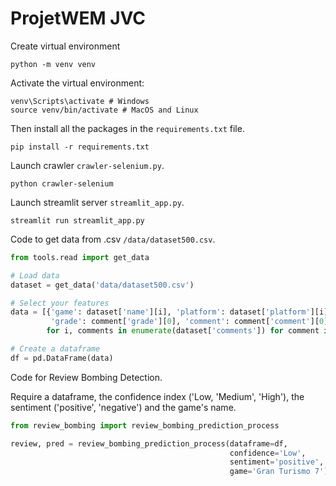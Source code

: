 # ProjetWEM JVC

Create virtual environment
```
python -m venv venv
```

Activate the virtual environment:
```
venv\Scripts\activate # Windows
source venv/bin/activate # MacOS and Linux
```

Then install all the packages in the `requirements.txt` file.
```
pip install -r requirements.txt
```

Launch crawler `crawler-selenium.py`.

```
python crawler-selenium
```

Launch streamlit server `streamlit_app.py`.

```
streamlit run streamlit_app.py
```

Code to get data from .csv `/data/dataset500.csv`.

```python
from tools.read import get_data

# Load data
dataset = get_data('data/dataset500.csv')

# Select your features
data = [{'game': dataset['name'][i], 'platform': dataset['platform'][i],
         'grade': comment['grade'][0], 'comment': comment['comment'][0], 'username': comment['username'][0]}
        for i, comments in enumerate(dataset['comments']) for comment in comments]

# Create a dataframe
df = pd.DataFrame(data)
```

Code for Review Bombing Detection.

Require a dataframe, the confidence index ('Low, 'Medium', 'High'), the sentiment ('positive', 'negative') and the game's name.

```python
from review_bombing import review_bombing_prediction_process

review, pred = review_bombing_prediction_process(dataframe=df,
                                                 confidence='Low',
                                                 sentiment='positive',
                                                 game='Gran Turismo 7')
```

